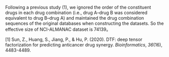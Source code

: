 Following a previous study (1), we ignored the order of the constituent drugs in each drug combination (i.e., drug A–drug B was considered equivalent to drug B–drug A) and maintained the drug combination sequences of the original databases when constructing the datasets. So the effective size of NCI-ALMANAC dataset is 74139。

[1] Sun, Z., Huang, S., Jiang, P., & Hu, P. (2020). DTF: deep tensor factorization for predicting anticancer drug synergy. *Bioinformatics*, *36*(16), 4483-4489.
